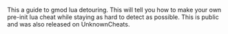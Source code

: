 This a guide to gmod lua detouring. This will tell you how to make your own pre-init lua cheat while staying as hard to detect as possible.
This is public and was also released on UnknownCheats.
